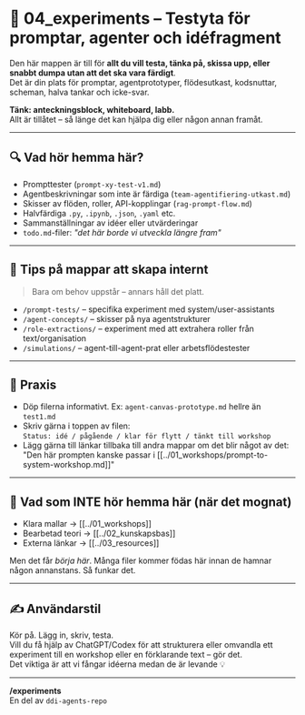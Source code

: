 # 🧪 04_experiments – Testyta för promptar, agenter och idéfragment

Den här mappen är till för **allt du vill testa, tänka på, skissa upp, eller snabbt dumpa utan att det ska vara färdigt**.  
Det är din plats för promptar, agentprototyper, flödesutkast, kodsnuttar, scheman, halva tankar och icke-svar.

**Tänk: anteckningsblock, whiteboard, labb.**  
Allt är tillåtet – så länge det kan hjälpa dig eller någon annan framåt.

---

## 🔍 Vad hör hemma här?

- Prompttester (`prompt-xy-test-v1.md`)
- Agentbeskrivningar som inte är färdiga (`team-agentifiering-utkast.md`)
- Skisser av flöden, roller, API-kopplingar (`rag-prompt-flow.md`)
- Halvfärdiga `.py`, `.ipynb`, `.json`, `.yaml` etc.
- Sammanställningar av idéer eller utvärderingar
- `todo.md`-filer: *"det här borde vi utveckla längre fram"*

---

## 🧭 Tips på mappar att skapa internt

> Bara om behov uppstår – annars håll det platt.

- `/prompt-tests/` – specifika experiment med system/user-assistants
- `/agent-concepts/` – skisser på nya agentstrukturer
- `/role-extractions/` – experiment med att extrahera roller från text/organisation
- `/simulations/` – agent-till-agent-prat eller arbetsflödestester

---

## 📌 Praxis

- Döp filerna informativt. Ex: `agent-canvas-prototype.md` hellre än `test1.md`
- Skriv gärna i toppen av filen:  
  `Status: idé / pågående / klar för flytt / tänkt till workshop`
- Lägg gärna till länkar tillbaka till andra mappar om det blir något av det:  
  "Den här prompten kanske passar i [[../01_workshops/prompt-to-system-workshop.md]]"

---

## 📘 Vad som INTE hör hemma här (när det mognat)

- Klara mallar → [[../01_workshops]]  
- Bearbetad teori → [[../02_kunskapsbas]]  
- Externa länkar → [[../03_resources]]

Men det får *börja här*. Många filer kommer födas här innan de hamnar någon annanstans. Så funkar det.

---

## ✍️ Användarstil

Kör på. Lägg in, skriv, testa.  
Vill du få hjälp av ChatGPT/Codex för att strukturera eller omvandla ett experiment till en workshop eller en förklarande text – gör det.  
Det viktiga är att vi fångar idéerna medan de är levande 💡

---

**/experiments**  
En del av `ddi-agents-repo`  